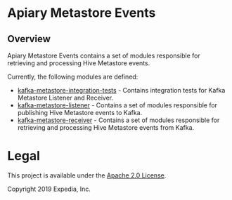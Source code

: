 # Apiary Metastore Events

## Overview
Apiary Metastore Events contains a set of modules responsible for retrieving and processing Hive Metastore events.

Currently, the following modules are defined:
 - [kafka-metastore-integration-tests](kafka-metastore-integration-tests) - Contains integration tests for Kafka Metastore Listener and Receiver.
 - [kafka-metastore-listener](kafka-metastore-listener) - Contains a set of modules responsible for publishing Hive Metastore events to Kafka.
 - [kafka-metastore-receiver](kafka-metastore-receiver) - Contains a set of modules responsible for retrieving and processing Hive Metastore events from Kafka.

# Legal
This project is available under the [Apache 2.0 License](http://www.apache.org/licenses/LICENSE-2.0.html).

Copyright 2019 Expedia, Inc.

